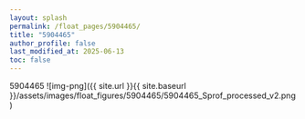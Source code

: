```yaml
---
layout: splash
permalink: /float_pages/5904465/
title: "5904465"
author_profile: false
last_modified_at: 2025-06-13
toc: false
---
```

 
5904465
![img-png]({{ site.url }}{{ site.baseurl }}/assets/images/float_figures/5904465/5904465_Sprof_processed_v2.png)